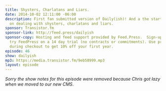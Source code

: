 ```yaml
---
title: Shysters, Charlatans and Liars.
date: 2014-10-02 12:11:00 -06:00
description: First fan submitted version of Daily(ish)! And a the start of some thoughts
  on dealing with shysters, charlatans and liars.
sponsor: Transistor.fm
sponsor-link: http://feed.press/dailyish
sponsor-copy: Hosting and feed support provided by Feed.Press.  Sign-up today and
  try FeedPress on a 14 day trial (no contracts or commitments). Use promo code "dailyish"
  during checkout to get 10% off your first year.
episode: 46
show: dailyish
mp3: https://media.transistor.fm/9eb58999.mp3
layout: episode
---
```


<em>Sorry the show notes for this episode were removed because Chris got lazy when we moved to our new CMS</em>.
